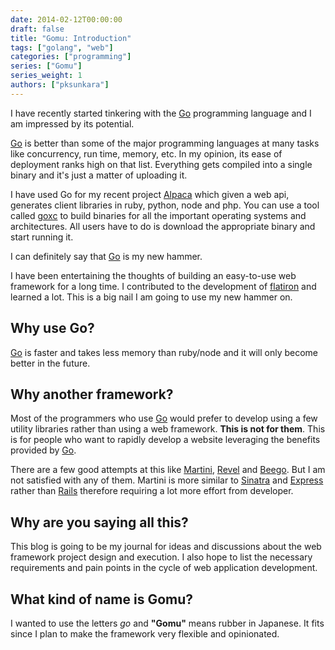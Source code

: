 ```yaml
---
date: 2014-02-12T00:00:00
draft: false
title: "Gomu: Introduction"
tags: ["golang", "web"]
categories: ["programming"]
series: ["Gomu"]
series_weight: 1
authors: ["pksunkara"]
---
```


I have recently started tinkering with the [Go][] programming language and I am impressed by its potential.

[Go][] is better than some of the major programming languages at many tasks like concurrency, run time, memory, etc. In my opinion, its ease of deployment ranks high on that list. Everything gets compiled into a single binary and it's just a matter of uploading it.

I have used Go for my recent project [Alpaca](https://github.com/pksunkara/alpaca) which given a web api, generates client libraries in ruby, python, node and php. You can use a tool called [goxc](https://github.com/laher/goxc) to build binaries for all the important operating systems and architectures. All users have to do is download the appropriate binary and start running it.

I can definitely say that [Go][] is my new hammer.

I have been entertaining the thoughts of building an easy-to-use web framework for a long time. I contributed to the development of [flatiron](https://flatironjs.org) and learned a lot. This is a big nail I am going to use my new hammer on.

## Why use Go?

[Go][] is faster and takes less memory than ruby/node and it will only become better in the future.

## Why another framework?

Most of the programmers who use [Go][] would prefer to develop using a few utility libraries rather than using a web framework. **This is not for them**. This is for people who want to rapidly develop a website leveraging the benefits provided by [Go][].

There are a few good attempts at this like [Martini](https://github.com/codegangsta/martini), [Revel](http://robfig.github.io/revel) and [Beego](http://beego.me). But I am not satisfied with any of them. Martini is more similar to [Sinatra](https://sinatrarb.com) and [Express](https://expressjs.org) rather than [Rails](https://rubyonrails.org) therefore requiring a lot more effort from developer.

## Why are you saying all this?

This blog is going to be my journal for ideas and discussions about the web framework project design and execution. I also hope to list the necessary requirements and pain points in the cycle of web application development.

## What kind of name is Gomu?

I wanted to use the letters *go* and **"Gomu"** means rubber in Japanese. It fits since I plan to make the framework very flexible and opinionated.

[Go]: https://golang.org
